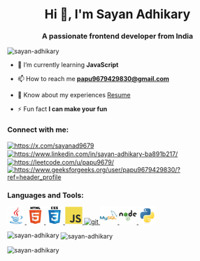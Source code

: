 <h1 align="center">Hi 👋, I'm Sayan Adhikary</h1>
<h3 align="center">A passionate frontend developer from India</h3>

<p align="left"> <img src="https://komarev.com/ghpvc/?username=sayan-adhikary&label=Profile%20views&color=0e75b6&style=flat" alt="sayan-adhikary" /> </p>



- 🌱 I’m currently learning **JavaScript**

- 📫 How to reach me **papu9679429830@gmail.com**

- 📄 Know about my experiences [Resume](https://drive.google.com/file/d/1oSf3_pUuV1OB1m48QsbIJfuYrkyCKx6w/view?usp=sharing)

- ⚡ Fun fact **I can make your fun**

<h3 align="left">Connect with me:</h3>
<p align="left">
<a href="https://x.com/SayanAd9679" target="blank"><img align="center" src="https://raw.githubusercontent.com/rahuldkjain/github-profile-readme-generator/master/src/images/icons/Social/twitter.svg" alt="https://x.com/sayanad9679" height="30" width="40" /></a> 
<a href="https://www.linkedin.com/in/sayan-adhikary-ba891b217/" target="blank"><img align="center" src="https://raw.githubusercontent.com/rahuldkjain/github-profile-readme-generator/master/src/images/icons/Social/linked-in-alt.svg" alt="https://www.linkedin.com/in/sayan-adhikary-ba891b217/" height="30" width="40" /></a>
<a href="https://leetcode.com/u/papu9679/" target="blank"><img align="center" src="https://raw.githubusercontent.com/rahuldkjain/github-profile-readme-generator/master/src/images/icons/Social/leet-code.svg" alt="https://leetcode.com/u/papu9679/" height="30" width="40" /></a>
<a href="https://www.geeksforgeeks.org/user/papu9679429830/" target="blank"><img align="center" src="https://raw.githubusercontent.com/rahuldkjain/github-profile-readme-generator/master/src/images/icons/Social/geeks-for-geeks.svg" alt="https://www.geeksforgeeks.org/user/papu9679429830/?ref=header_profile" height="30" width="40" /></a>
</p>

<h3 align="left">Languages and Tools:</h3>
<p align="left"> 
<a href="https://www.codewithharry.com/tutorial/java/" target="_blank" rel="noreferrer"> <img src="https://raw.githubusercontent.com/devicons/devicon/master/icons/java/java-original.svg" alt="java" width="40" height="40"/> </a> 
<a href="https://www.codewithharry.com/tutorial/html-home/" target="_blank" rel="noreferrer"> <img src="https://raw.githubusercontent.com/devicons/devicon/master/icons/html5/html5-original-wordmark.svg" alt="html5" width="40" height="40"/> </a> 
<a href="https://www.codewithharry.com/tutorial/css-home/" target="_blank" rel="noreferrer"> <img src="https://raw.githubusercontent.com/devicons/devicon/master/icons/css3/css3-original-wordmark.svg" alt="css3" width="40" height="40"/> </a> 
<a href="https://github.com/sayan-adhikary/JavaScript" target="_blank" rel="noreferrer"> <img src="https://raw.githubusercontent.com/devicons/devicon/master/icons/javascript/javascript-original.svg" alt="javascript" width="40" height="40"/> </a> 
<a href="https://git-scm.com/" target="_blank" rel="noreferrer"> <img src="https://www.vectorlogo.zone/logos/git-scm/git-scm-icon.svg" alt="git" width="40" height="40"/> </a> 
<a href="https://www.mysql.com/" target="_blank" rel="noreferrer"> <img src="https://raw.githubusercontent.com/devicons/devicon/master/icons/mysql/mysql-original-wordmark.svg" alt="mysql" width="40" height="40"/> </a> 
<a href="https://nodejs.org" target="_blank" rel="noreferrer"> <img src="https://raw.githubusercontent.com/devicons/devicon/master/icons/nodejs/nodejs-original-wordmark.svg" alt="nodejs" width="40" height="40"/> </a> 
<a href="https://www.codewithharry.com/tutorial/python/" target="_blank" rel="noreferrer"> <img src="https://raw.githubusercontent.com/devicons/devicon/master/icons/python/python-original.svg" alt="python" width="40" height="40"/> </a> </p>

<p><img align="left" src="https://github-readme-stats.vercel.app/api/top-langs?username=sayan-adhikary&show_icons=true&locale=en&layout=compact" alt="sayan-adhikary" /></p>

<p>&nbsp;<img align="center" src="https://github-readme-stats.vercel.app/api?username=sayan-adhikary&show_icons=true&locale=en" alt="sayan-adhikary" /></p>

<p><img align="center" src="https://github-readme-streak-stats.herokuapp.com/?user=sayan-adhikary&" alt="sayan-adhikary" /></p>
